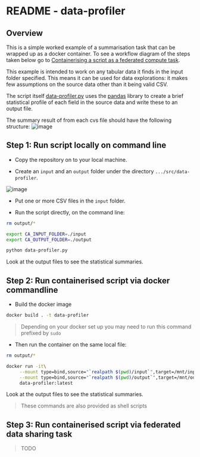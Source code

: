 # README - data-profiler

## Overview

This is a simple worked example of a summarisation task that can be wrapped up as a docker container. To see a workflow diagram of the steps taken below go to [Containerising a script as a federated compute task](https://github.com/federated-data-sharing/common-api/blob/master/doc/User_Guide_Containerising_Tasks.md#containerising-a-script-as-a-federated-compute-task).

This example is intended to work on any tabular data it finds in the input folder specified. This means it can be used for data explorations: it makes few assumptions on the source data other than it being valid CSV. 

The script itself [data-profiler.py](./data-profiler.py) uses the [pandas](https://pandas.pydata.org/) library to create a brief statistical profile of each field in the source data and write these to an output file.

The summary result of from each cvs file should have the following structure: 
![image](https://user-images.githubusercontent.com/91956839/144863924-a45cf273-6b82-49f6-bde9-9d1068d11d46.png)



## Step 1: Run script locally on command line

- Copy the repository on to your local machine. 

- Create an `input` and an `output` folder under the directory ```.../src/data-profiler```. 

![image](https://user-images.githubusercontent.com/91956839/140361598-e4eb71b2-f058-457c-9066-93022acb5e48.png)

- Put one or more CSV files in the `input` folder.

- Run the script directly, on the command line:
```sh
rm output/*

export CA_INPUT_FOLDER=./input
export CA_OUTPUT_FOLDER=./output

python data-profiler.py
```
Look at the output files to see the statistical summaries.

## Step 2: Run containerised script via docker commandline 

- Build the docker image

```sh
docker build . -t data-profiler
```

> Depending on your docker set up you may need to run this command prefixed by `sudo`

- Then run the container on the same local file:
```sh
rm output/*

docker run -it\
     --mount type=bind,source="`realpath $(pwd)/input`",target=/mnt/input\
     --mount type=bind,source="`realpath $(pwd)/output`",target=/mnt/output\
     data-profiler:latest
```
Look at the output files to see the statistical summaries.

> These commands are also provided as shell scripts

## Step 3: Run containerised script via federated data sharing task

> TODO

